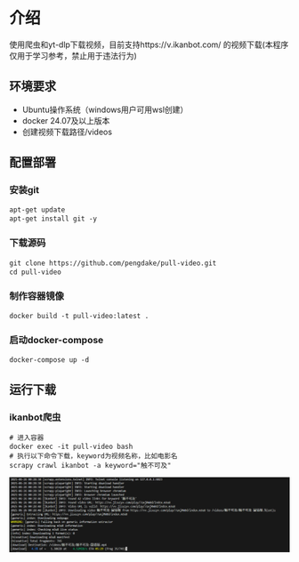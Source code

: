# 介绍
使用爬虫和yt-dlp下载视频，目前支持https://v.ikanbot.com/ 的视频下载(本程序仅用于学习参考，禁止用于违法行为)
## 环境要求
* Ubuntu操作系统（windows用户可用wsl创建）
* docker 24.07及以上版本
* 创建视频下载路径/videos
## 配置部署
### 安装git
```
apt-get update
apt-get install git -y
```
### 下载源码
```
git clone https://github.com/pengdake/pull-video.git
cd pull-video
```
### 制作容器镜像
```
docker build -t pull-video:latest .
```
### 启动docker-compose
```
docker-compose up -d
```

## 运行下载
### ikanbot爬虫
```
# 进入容器
docker exec -it pull-video bash
# 执行以下命令下载，keyword为视频名称，比如电影名
scrapy crawl ikanbot -a keyword="触不可及"
```
![下载示例](img/example.png)
